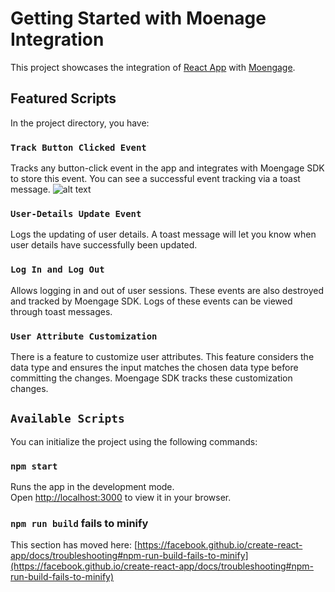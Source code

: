 # Getting Started with Moenage Integration

This project showcases the integration of [React App](https://github.com/facebook/create-react-app) with [Moengage](https://www.moengage.com/).

## Featured Scripts

In the project directory, you have:

### `Track Button Clicked Event`
Tracks any button-click event in the app and integrates with Moengage SDK to store this event. You can see a successful event tracking via a toast message.
![alt text](./logo192.png)
### `User-Details Update Event`
Logs the updating of user details. A toast message will let you know when user details have successfully been updated.

### `Log In and Log Out`
Allows logging in and out of user sessions. These events are also destroyed and tracked by Moengage SDK. Logs of these events can be viewed through toast messages.

### `User Attribute Customization`
There is a feature to customize user attributes. This feature considers the data type and ensures the input matches the chosen data type before committing the changes. Moengage SDK tracks these customization changes.

## `Available Scripts`

You can initialize the project using the following commands:

### `npm start`
Runs the app in the development mode.\
Open [http://localhost:3000](http://localhost:3000) to view it in your browser.

### `npm run build` fails to minify

This section has moved here: [https://facebook.github.io/create-react-app/docs/troubleshooting#npm-run-build-fails-to-minify](https://facebook.github.io/create-react-app/docs/troubleshooting#npm-run-build-fails-to-minify)



